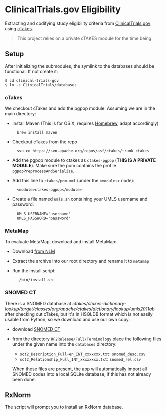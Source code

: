 ClinicalTrials.gov Eligibility
==============================

Extracting and codifying study eligibility criteria from [ClinicalTrials.gov][ct] using [cTakes][].

> This project relies on a private cTAKES module for the time being.


Setup
-----

After initializing the submodules, the symlink to the databases should be functional. If not create it:

    $ cd clinical-trials-gov
    $ ln -s ClinicalTrials/databases


### cTakes ###

We checkout cTakes and add the pgpop module. Assuming we are in the main directory:

- Install Maven (This is for OS X, requires [Homebrew][], adapt accordingly)
    
        brew install maven

- Checkout cTakes from the repo  

        svn co https://svn.apache.org/repos/asf/ctakes/trunk ctakes

- Add the pgpop module to ctakes as `ctakes-pgpop` (**THIS IS A PRIVATE MODULE**). Make sure the pom contains the profile `pgpopPreprocessAndSerialize`.

- Add this line to `ctakes/pom.xml` (under the `<modules>` node):  

        <module>ctakes-pgpop</module>

- Create a file named `umls.sh` containing your UMLS username and password:
      
        UMLS_USERNAME='username'
        UMLS_PASSWORD='password'

### MetaMap ###

To evaluate MetaMap, download and install MetaMap:

- Download [from NLM](http://metamap.nlm.nih.gov/#Downloads)
- Extract the archive into our root directory and rename it to `metamap`
- Run the install script:
    
        ./bin/install.sh


### SNOMED CT ###

There is a SNOMED database at _ctakes/ctakes-dictionary-lookup/target/classes/org/apache/ctakes/dictionary/lookup/umls2011ab_ after checking out cTakes, but it's in HSQLDB format which is not easily usable from Python, so we download and use our own copy:

- download [SNOMED CT][snomed]
- from the directory `RF2Release/Full/Terminology` place the following files under the given name into the `databases` directory:
    
    - `sct2_Description_Full-en_INT_xxxxxxx.txt`: `snomed_desc.csv`
    - `sct2_Relationship_Full_INT_xxxxxxxx.txt`: `snomed_rel.csv`
    
    When these files are present, the app will automatically import all SNOMED codes into a local SQLite database, if this has not already been done.


## RxNorm ###

The script will prompt you to install an RxNorm database.


[ct]: http://www.clinicaltrials.gov
[ctakes]: http://ctakes.apache.org
[metamap]: http://metamap.nlm.nih.gov
[homebrew]: http://mxcl.github.com/homebrew/
[snomed]: http://www.nlm.nih.gov/research/umls/licensedcontent/snomedctfiles.html
